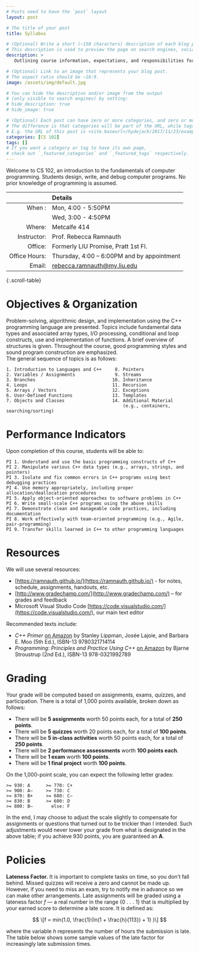 ```yaml
---
# Posts need to have the `post` layout
layout: post

# The title of your post
title: Syllabus

# (Optional) Write a short (~150 characters) description of each blog post.
# This description is used to preview the page on search engines, social media, etc.
description: >
   Outlining course information, expectations, and responsibilities for CS 102

# (Optional) Link to an image that represents your blog post.
# The aspect ratio should be ~16:9.
image: /assets/img/default.jpg

# You can hide the description and/or image from the output
# (only visible to search engines) by setting:
# hide_description: true
# hide_image: true

# (Optional) Each post can have zero or more categories, and zero or more tags.
# The difference is that categories will be part of the URL, while tags will not.
# E.g. the URL of this post is <site.baseurl>/hydejack/2017/11/23/example-content/
categories: [CS 102]
tags: []
# If you want a category or tag to have its own page,
# check out `_featured_categories` and `_featured_tags` respectively.
---
```

Welcome to CS 102, an introduction to the fundamentals of computer programming. 
Students design, write, and debug computer programs. No prior knowledge of programming is assumed.

| 				  | Details                                                          |
|----------------:|:-----------------------------------------------------------------|
| When :          |Mon, 4:00 - 5:50PM                                                |
|                 |Wed, 3:00 - 4:50PM                                                |
| Where:          |Metcalfe 414                                                      |
| Instructor:     |Prof. Rebecca Ramnauth                                            |
| Office:         |Formerly LIU Promise, Pratt 1st Fl.                               |
| Office Hours:   |Thursday, 4:00 – 6:00PM and by appointment                        |
| Email:          |[rebecca.ramnauth@my.liu.edu](mailto:rebecca.ramnauth@my.liu.edu) |
{:.scroll-table}

# Objectives & Organization
Problem-solving, algorithmic design, and implementation using the C++ programming language are presented. Topics include fundamental data types and associated array types, I/O processing, conditional and loop constructs, use and implementation of functions. A brief overview of structures is given. Throughout the course, good programming styles and sound program construction are emphasized.  
The general sequence of topics is as follows: 
```
1. Introduction to Languages and C++     8. Pointers 
2. Variables / Assignments               9. Streams 
3. Branches                             10. Inheritance 
4. Loops                                11. Recursion 
5. Arrays / Vectors                     12. Exceptions 
6. User-Defined Functions               13. Templates 
7. Objects and Classes                  14. Additional Material 
                                            (e.g., containers, searching/sorting) 
```

# Performance Indicators
Upon completion of this course, students will be able to: 
```
PI 1. Understand and use the basic programming constructs of C++ 
PI 2. Manipulate various C++ data types (e.g., arrays, strings, and pointers) 
PI 3. Isolate and fix common errors in C++ programs using best debugging practices 
PI 4. Use memory appropriately, including proper allocation/deallocation procedures 
PI 5. Apply object-oriented approaches to software problems in C++ 
PI 6. Write small-scale C++ programs using the above skills 
PI 7. Demonstrate clean and manageable code practices, including documentation 
PI 8. Work effectively with team-oriented programming (e.g., Agile, pair-programming) 
PI 9. Transfer skills learned in C++ to other programming languages
```

# Resources
We will use several resources:
- [https://ramnauth.github.io/](https://ramnauth.github.io/) - for notes, schedule, assignments, handouts, etc.
- [http://www.gradechamp.com/](http://www.gradechamp.com/) – for grades and feedback 
- Microsoft Visual Studio Code [https://code.visualstudio.com/](https://code.visualstudio.com/), our main text editor

Recommended texts include:
- *C++ Primer* [on Amazon](https://www.amazon.com/Primer-5th-Stanley-B-Lippman/dp/0321714113) by Stanley Lippman, Josée Lajoie, and Barbara E. Moo (5th Ed.), ISBN-13 9780321714114 
- *Programming: Principles and Practice Using C++* [on Amazon](https://www.amazon.com/Programming-Principles-Practice-Using-C-ebook/dp/B00KPTEH8C/ref=sr_1_1?s=books&ie=UTF8&qid=1548190067&sr=1-1&keywords=programming+principles+and+practice+using+c%2B%2B) by Bjarne Stroustrup (2nd Ed.), ISBN-13 978-0321992789 

# Grading
Your grade will be computed based on assignments, exams, quizzes, and participation. There is a total of 1,000 points available, broken down as follows:
- There will be **5 assignments** worth 50 points each, for a total of **250 points**.
- There will be **5 quizzes** worth 20 points each, for a total of **100 points**. 
- There will be **5 in-class activities** worth 50 points each, for a total of **250 points**. 
- There will be **2 performance assessments** worth **100 points each**.
- There will be **1 exam** worth **100 points**. 
- There will be **1 final project** worth **100 points**.

On the 1,000-point scale, you can expect the following letter grades:  
```
>= 930: A      >= 770: C+  
>= 900: A–     >= 730: C  
>= 870: B+     >= 680: C–  
>= 830: B      >= 600: D  
>= 800: B–       else: F 
```

In the end, I may choose to adjust the scale slightly to compensate for assignments or questions that turned out to be trickier than I intended. Such adjustments would never lower your grade from what is designated in the above table; if you achieve 930 points, you are guaranteed an **A**. 

# Policies

**Lateness Factor.** It is important to complete tasks on time, 
so you don’t fall behind. Missed quizzes will receive a zero and 
cannot be made up. However, if you need to miss an exam, try to 
notify me in advance so we can make other arrangements. Late assignments 
will be graded using a lateness factor *f* — a real number in the range {0 . . . 1} 
that is multiplied by your earned score to determine a late score. It is defined as:

$$ \[f = min(1.0, \frac{1}{ln(1 + \frac{h}{113}) + 1} )\] $$

where the variable *h* represents the number of hours the submission is late. The table below shows some sample values of the late factor for increasingly late submission times. 
